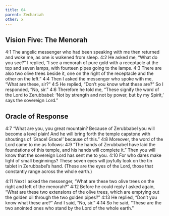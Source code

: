 ```yaml
---
title: 04
parent: Zechariah
other: x
---
```


## Vision Five: The Menorah

<a name="4:1">4:1</a> The angelic messenger who had been speaking with me then returned and woke me, as one is wakened from sleep. <a name="4:2">4:2</a> He asked me, “What do you see?” I replied, “I see a menorah of pure gold with a receptacle at the top and seven lamps, with fourteen pipes going to the lamps. <a name="4:3">4:3</a> There are also two olive trees beside it, one on the right of the receptacle and the other on the left.” <a name="4:4">4:4</a> Then I asked the messenger who spoke with me, “What are these, sir?” <a name="4:5">4:5</a> He replied, “Don’t you know what these are?” So I responded, “No, sir.” <a name="4:6">4:6</a> Therefore he told me, “These signify the word of the Lord to Zerubbabel: ‘Not by strength and not by power, but by my Spirit,’ says the sovereign Lord.”

## Oracle of Response

<a name="4:7">4:7</a> “What are you, you great mountain? Because of Zerubbabel you will become a level plain! And he will bring forth the temple capstone with shoutings of ‘Grace! Grace!’ because of this.” <a name="4:8">4:8</a> Moreover, the word of the Lord came to me as follows: <a name="4:9">4:9</a> “The hands of Zerubbabel have laid the foundations of this temple, and his hands will complete it.” Then you will know that the sovereign Lord has sent me to you. <a name="4:10">4:10</a> For who dares make light of small beginnings? These seven eyes will joyfully look on the tin tablet in Zerubbabel’s hand. (These are the eyes of the Lord, those that constantly range across the whole earth.)

<a name="4:11">4:11</a> Next I asked the messenger, “What are these two olive trees on the right and left of the menorah?” <a name="4:12">4:12</a> Before he could reply I asked again, “What are these two extensions of the olive trees, which are emptying out the golden oil through the two golden pipes?” <a name="4:13">4:13</a> He replied, “Don’t you know what these are?” And I said, “No, sir.” <a name="4:14">4:14</a> So he said, “These are the two anointed ones who stand by the Lord of the whole earth.”